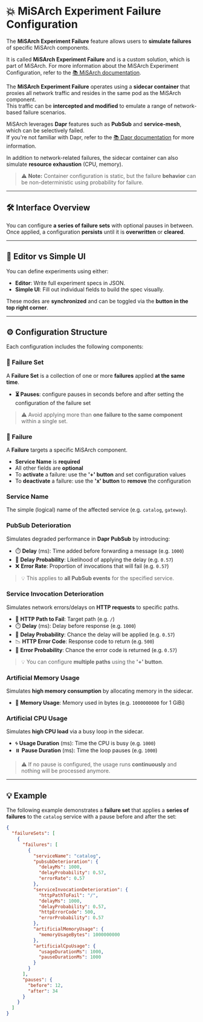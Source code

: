 # 💥 MiSArch Experiment Failure Configuration

The **MiSArch Experiment Failure** feature allows users to **simulate failures** of specific MiSArch components.

It is called **MiSArch Experiment Failure** and is a custom solution, which is part of MiSArch.
For more information about the MiSArch Experiment Configuration, refer to the [📚 MiSArch documentation](https://misarch.github.io/docs/docs/dev-manuals/other-repositories/experiment-config-frontend).

The **MiSArch Experiment Failure** operates using a **sidecar container** that proxies all network traffic and resides in the same pod as the MiSArch component.  
This traffic can be **intercepted and modified** to emulate a range of network-based failure scenarios.

MiSArch leverages **Dapr** features such as **PubSub** and **service-mesh**, which can be selectively failed.  
If you're not familiar with Dapr, refer to the [📚 Dapr documentation](https://docs.dapr.io) for more information.

In addition to network-related failures, the sidecar container can also simulate **resource exhaustion** (CPU, memory).

> ⚠️ **Note:** Container configuration is static, but the failure **behavior** can be non-deterministic using probability for failure.

---

## 🛠️ Interface Overview

You can configure **a series of failure sets** with optional pauses in between.  
Once applied, a configuration **persists** until it is **overwritten** or **cleared**.

---

## 📝 Editor vs Simple UI

You can define experiments using either:

- **Editor**: Write full experiment specs in JSON.
- **Simple UI**: Fill out individual fields to build the spec visually.

These modes are **synchronized** and can be toggled via the **button in the top right corner**.

---

## ⚙️ Configuration Structure

Each configuration includes the following components:

### 🔹 Failure Set

A **Failure Set** is a collection of one or more **failures** applied **at the same time**. 
- **⏳ Pauses**: configure pauses in seconds before and after setting the configuration of the failure set

> ⚠️ Avoid applying more than **one failure to the same component** within a single set.


### 🔸 Failure

A **Failure** targets a specific MiSArch component.

- **Service Name** is **required**
- All other fields are **optional**
- To **activate** a failure: use the **'+' button** and set configuration values
- To **deactivate** a failure: use the **'x' button** to **remove** the configuration


### Service Name
The simple (logical) name of the affected service (e.g. `catalog`, `gateway`).

### PubSub Deterioration

Simulates degraded performance in **Dapr PubSub** by introducing:

- ⏱️ **Delay** (ms): Time added before forwarding a message (e.g. `1000`)
- 🎲 **Delay Probability**: Likelihood of applying the delay (e.g. `0.57`)
- ❌ **Error Rate**: Proportion of invocations that will fail (e.g. `0.57`)

> 💡 This applies to **all PubSub events** for the specified service.

### Service Invocation Deterioration

Simulates network errors/delays on **HTTP requests** to specific paths.

- 📍 **HTTP Path to Fail**: Target path (e.g. `/`)
- ⏱️ **Delay** (ms): Delay before response (e.g. `1000`)
- 🎲 **Delay Probability**: Chance the delay will be applied (e.g. `0.57`)
- 📉 **HTTP Error Code**: Response code to return (e.g. `500`)
- 🎲 **Error Probability**: Chance the error code is returned (e.g. `0.57`)

> 💡 You can configure **multiple paths** using the **'+' button**.

### Artificial Memory Usage

Simulates **high memory consumption** by allocating memory in the sidecar.

- 💾 **Memory Usage**: Memory used in bytes (e.g. `1000000000` for 1 GiBi)

### Artificial CPU Usage

Simulates **high CPU load** via a busy loop in the sidecar.

- 🌀 **Usage Duration** (ms): Time the CPU is busy (e.g. `1000`)
- ⏸️ **Pause Duration** (ms): Time the loop pauses (e.g. `1000`)

> ⚠️ If no pause is configured, the usage runs **continuously** and nothing will be processed anymore.


---
## 💡 Example

The following example demonstrates a **failure set** that applies a **series of failures** to the `catalog` service with a pause before and after the set:

```json
{
  "failureSets": [
    {
      "failures": [
        {
          "serviceName": "catalog",
          "pubsubDeterioration": {
            "delayMs": 1000,
            "delayProbability": 0.57,
            "errorRate": 0.57
          },
          "serviceInvocationDeterioration": {
            "httpPathToFail": "/",
            "delayMs": 1000,
            "delayProbability": 0.57,
            "httpErrorCode": 500,
            "errorProbability": 0.57
          },
          "artificialMemoryUsage": {
            "memoryUsageBytes": 1000000000
          },
          "artificialCpuUsage": {
            "usageDurationMs": 1000,
            "pauseDurationMs": 1000
          }
        }
      ],
      "pauses": {
        "before": 12,
        "after": 34
      }
    }
  ]
}
```